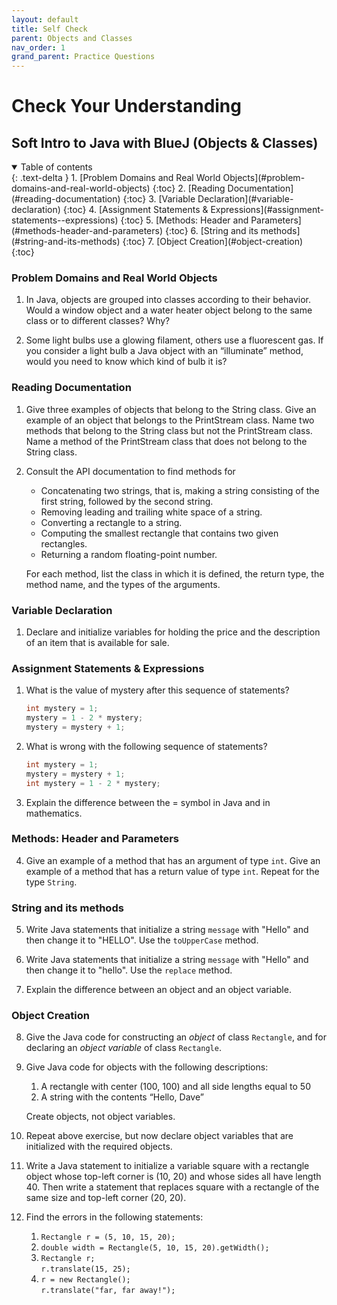 ```yaml
---
layout: default
title: Self Check
parent: Objects and Classes
nav_order: 1
grand_parent: Practice Questions
---
```


# Check Your Understanding
## Soft Intro to Java with BlueJ (Objects & Classes)

<details open markdown="block">
  <summary>
    Table of contents
  </summary>
  {: .text-delta }
1. [Problem Domains and Real World Objects](#problem-domains-and-real-world-objects)
   {:toc}
2. [Reading Documentation](#reading-documentation)
   {:toc}
3. [Variable Declaration](#variable-declaration)
   {:toc}
4. [Assignment Statements & Expressions](#assignment-statements--expressions)
   {:toc}
5. [Methods: Header and Parameters](#methods-header-and-parameters)
   {:toc}
6. [String and its methods](#string-and-its-methods)
   {:toc}
7. [Object Creation](#object-creation)
   {:toc}
</details>

### Problem Domains and Real World Objects
1. In Java, objects are grouped into classes according to their behavior. Would a window object and a water heater object belong to the same class or to different classes? Why?

2. Some light bulbs use a glowing filament, others use a fluorescent gas. If you consider a light bulb a Java object with an “illuminate” method, would you need to know which kind of bulb it is?

### Reading Documentation
1. Give three examples of objects that belong to the String class. Give an example of an object that belongs to the PrintStream class. Name two methods that belong to the String class but not the PrintStream class. Name a method of the PrintStream class that
does not belong to the String class.

2. Consult the API documentation to find methods for 
   - Concatenating two strings, that is, making a string consisting of the first string, followed by the second string.
   - Removing leading and trailing white space of a string. 
   - Converting a rectangle to a string. 
   - Computing the smallest rectangle that contains two given rectangles. 
   - Returning a random floating-point number.  
   
   For each method, list the class in which it is defined, the return type, the method name, and the types of the arguments.

### Variable Declaration
1. Declare and initialize variables for holding the price and the description of an item that is available for sale.

### Assignment Statements & Expressions
1. What is the value of mystery after this sequence of statements?  
   ```java
   int mystery = 1;   
   mystery = 1 - 2 * mystery;  
   mystery = mystery + 1;  
   ```

2. What is wrong with the following sequence of statements?  
   ```java
   int mystery = 1;  
   mystery = mystery + 1;  
   int mystery = 1 - 2 * mystery;
   ```

3. Explain the difference between the = symbol in Java and in mathematics. 

### Methods: Header and Parameters
4. Give an example of a method that has an argument of type `int`. Give an example of a method that has a return value of type `int`. Repeat for the type `String`.

### String and its methods
5. Write Java statements that initialize a string `message` with "Hello" and then change it to "HELLO". Use the `toUpperCase` method.

6. Write Java statements that initialize a string `message` with "Hello" and then change it to "hello". Use the `replace` method.

7. Explain the difference between an object and an object variable. 

### Object Creation
8. Give the Java code for constructing an *object* of class `Rectangle`, and for declaring an *object variable* of class `Rectangle`.

9. Give Java code for objects with the following descriptions:  
   1. A rectangle with center (100, 100) and all side lengths equal to 50  
   2. A string with the contents “Hello, Dave”  
   
   Create objects, not object variables.

10. Repeat above exercise, but now declare object variables that are initialized with the required objects.

11. Write a Java statement to initialize a variable square with a rectangle object whose top-left corner is (10, 20) and whose sides all have length 40. Then write a statement that replaces square with a rectangle of the same size and top-left corner (20, 20).

12. Find the errors in the following statements:  
    1. `Rectangle r = (5, 10, 15, 20);`  
    2. `double width = Rectangle(5, 10, 15, 20).getWidth();`  
    3. `Rectangle r;`  
       `r.translate(15, 25);`  
    4. `r = new Rectangle();`  
       `r.translate("far, far away!");`

